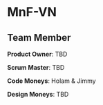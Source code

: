 # MnF-VN

## Team Member
**Product Owner**: TBD

**Scrum Master**: TBD

**Code Moneys**: Holam & Jimmy

**Design Moneys**: TBD 
